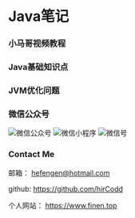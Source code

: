 # Java笔记
### 小马哥视频教程
### Java基础知识点
### JVM优化问题

### 微信公众号
![微信公众号](https://javanorth-1251602255.cos.ap-chengdu.myqcloud.com/markdown/code.jpg)
![微信小程序](https://javanorth-1251602255.cos.ap-chengdu.myqcloud.com/markdown/qrcode.jpg)
![微信号](https://javanorth-1251602255.cos.ap-chengdu.myqcloud.com/markdown/mycode.jpg)

### Contact Me
邮箱： hefengen@hotmail.com

github: https://github.com/hirCodd

个人网站： https://www.finen.top
